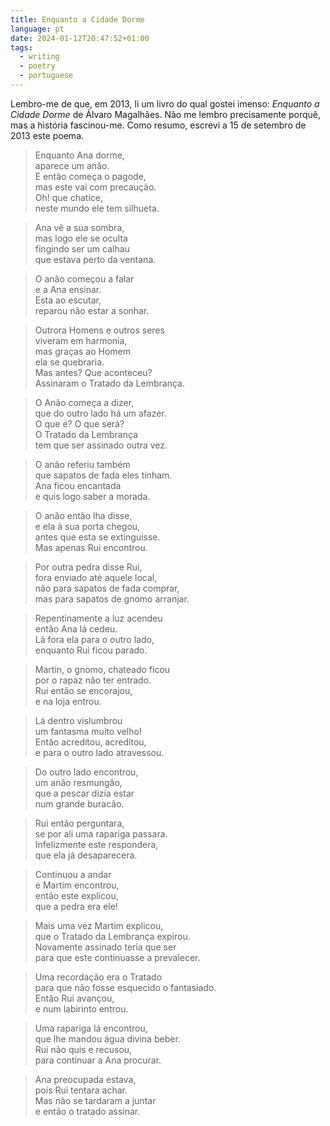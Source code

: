 ```yaml
---
title: Enquanto a Cidade Dorme
language: pt
date: 2024-01-12T20:47:52+01:00
tags:
  - writing
  - poetry
  - portuguese
---
```


Lembro-me de que, em 2013, li um livro do qual gostei imenso: *Enquanto a Cidade Dorme* de Álvaro Magalhães. Não me lembro precisamente porquê, mas a história fascinou-me. Como resumo, escrevi a 15 de setembro de 2013 este poema.

<!--more-->

> Enquanto Ana dorme,<br>
aparece um anão.<br>
E então começa o pagode,<br>
mas este vai com precaução.<br>
Oh! que chatice,<br>
neste mundo ele tem silhueta.

> Ana vê a sua sombra,<br>
mas logo ele se oculta<br>
fingindo ser um calhau<br>
que estava perto da ventana.

> O anão começou a falar<br>
e a Ana ensinar.<br>
Esta ao escutar,<br>
reparou não estar a sonhar.

> Outrora Homens e outros seres<br>
viveram em harmonia,<br>
mas graças ao Homem<br>
ela se quebraria.<br>
Mas antes? Que aconteceu?<br>
Assinaram o Tratado da Lembrança.

> O Anão começa a dizer,<br>
que do outro lado há um afazer.<br>
O que é? O que será?<br>
O Tratado da Lembrança <br>
tem que ser assinado outra vez.

> O anão referiu também<br>
que sapatos de fada eles tinham.<br>
Ana ficou encantada<br>
e quis logo saber a morada.

> O anão então lha disse,<br>
e ela à sua porta chegou,<br>
antes que esta se extinguisse.<br>
Mas apenas Rui encontrou.

> Por outra pedra disse Rui,<br>
fora enviado até aquele local,<br>
não para sapatos de fada comprar,<br>
mas para sapatos de gnomo arranjar.

> Repentinamente a luz acendeu<br>
então Ana lá cedeu.<br>
Lá fora ela para o outro lado,<br>
enquanto Rui ficou parado.

> Martin, o gnomo, chateado ficou<br>
por o rapaz não ter entrado.<br>
Rui então se encorajou,<br>
e na loja entrou.

> Lá dentro vislumbrou<br>
um fantasma muito velho!<br>
Então acreditou, acreditou,<br>
e para o outro lado atravessou.

> Do outro lado encontrou,<br>
um anão resmungão,<br>
que a pescar dizia estar<br>
num grande buracão.

> Rui então perguntara,<br>
se por ali uma rapariga passara.<br>
Infelizmente este respondera,<br>
que ela já desaparecera.

> Continuou a andar<br>
e Martim encontrou,<br>
então este explicou,<br>
que a pedra era ele!

> Mais uma vez Martim explicou,<br>
que o Tratado da Lembrança expirou.<br>
Novamente assinado teria que ser<br>
para que este continuasse a prevalecer.

> Uma recordação era o Tratado<br>
para que não fosse esquecido o fantasiado.<br>
Então Rui avançou,<br>
e num labirinto entrou.

> Uma rapariga lá encontrou,<br>
que lhe mandou água divina beber.<br>
Rui não quis e recusou,<br>
para continuar a Ana procurar.

> Ana preocupada estava,<br>
pois Rui tentara achar.<br>
Mas não se tardaram a juntar<br>
e então o tratado assinar.

